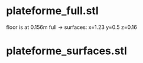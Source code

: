 # plateforme_full.stl

floor is at 0.156m
full -> surfaces: x=1.23 y=0.5 z=0.16

# plateforme_surfaces.stl